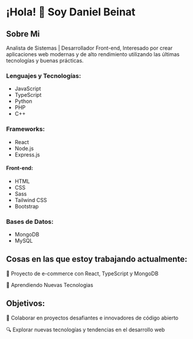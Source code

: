 # ¡Hola! 👋 Soy Daniel Beinat


## Sobre Mi

Analista de Sistemas | Desarrollador Front-end, Interesado por crear aplicaciones web modernas y de alto rendimiento utilizando las últimas tecnologías y buenas prácticas.


### Lenguajes y Tecnologías:

- JavaScript
- TypeScript
- Python
- PHP
- C++

### Frameworks:

- React
- Node.js
- Express.js

#### Front-end:

- HTML
- CSS
- Sass
- Tailwind CSS
- Bootstrap

### Bases de Datos:

- MongoDB
- MySQL

## Cosas en las que estoy trabajando actualmente:

🔭 Proyecto de e-commerce con React, TypeScript y MongoDB

🌱 Aprendiendo Nuevas Tecnologias

## Objetivos:

👯 Colaborar en proyectos desafiantes e innovadores de código abierto

🔍 Explorar nuevas tecnologías y tendencias en el desarrollo web





